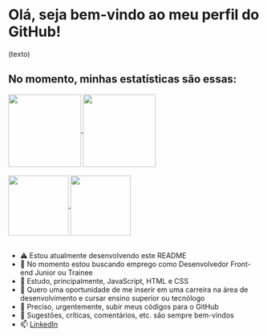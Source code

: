 # Olá, seja bem-vindo ao meu perfil do GitHub!
(texto)
## No momento, minhas estatísticas são essas:

<div width="100%">
  <a href="https://github.com/xlucaspx" title="Lucas' GitHub stats">
    <img src="https://github-readme-stats.vercel.app/api?username=xlucaspx&hide_title=true&count_private=true&show_icons=true&theme=swift" align="center" height="145px" max-width="40%">
  </a>
  <a href="https://github.com/xlucaspx" title="Lucas' most used languages">
    <img src="https://github-readme-stats.vercel.app/api/top-langs/?username=xlucaspx&layout=compact&theme=swift" align="center"  height="145px" max-width="40%">
  </a>
</div>
<br>
<div width="100%">
  <a href="https://wakatime.com/@xLucaspx" title="Lucas' Wakatime stats">
    <img src="https://github-readme-stats.vercel.app/api/wakatime?username=xlucaspx&theme=swift" align="center" height="120px" max-width="40%">
  </a>
  <a href="https://xlucaspx.github.io/codificador-decodificador/index.html" title="Codificador/decodificador de texto">
    <img src="https://github-readme-stats.vercel.app/api/pin/?username=xlucaspx&repo=codificador-decodificador&show_owner=true&theme=swift" align="center" height="120px" max-width="40%">
  </a>
</div>
<br>

- ⚠️ Estou atualmente desenvolvendo este README
- 🔭 No momento estou buscando emprego como Desenvolvedor Front-end Junior ou Trainee
- 🌱 Estudo, principalmente, JavaScript, HTML e CSS
- 👯 Quero uma oportunidade de me inserir em uma carreira na área de desenvolvimento e cursar ensino superior ou tecnólogo 
- 🤔 Preciso, urgentemente, subir meus códigos para o GitHub
- 💬 Sugestões, críticas, comentários, etc. são sempre bem-vindos
- 📫 [LinkedIn](https://www.linkedin.com/in/xlucaspx/)
